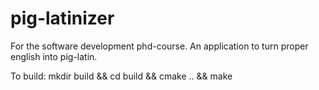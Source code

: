 # pig-latinizer
For the software development phd-course. An application to turn proper english into pig-latin.

To build:
mkdir build && cd build && cmake .. && make
